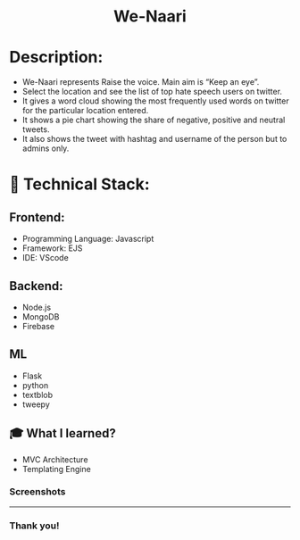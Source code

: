 <h1 align="center">
  We-Naari
</h1>

# Description:
- We-Naari represents Raise the voice. Main aim is “Keep an eye”.
- Select the location and see the list of top hate speech users on twitter.
- It gives a word cloud showing the most frequently used words on twitter for the particular location entered.
- It shows a pie chart showing the share of negative, positive and neutral tweets.
- It also shows the tweet with hashtag and username of the person but to admins only.



<!-- <img src="https://user-images.githubusercontent.com/57831888/109607845-dbc94b80-7b4e-11eb-97f8-91f3a8f16c7e.JPG" width="600px"> -->


<!-- ## Website - https://aveksha.herokuapp.com/ -->


# 🚀 Technical Stack:

## Frontend:
- Programming Language: Javascript
- Framework: EJS 
- IDE: VScode

## Backend:
- Node.js
- MongoDB
- Firebase

## ML
- Flask
- python
- textblob
- tweepy

## 🎓 What I learned?
- MVC Architecture
- Templating Engine


### Screenshots
<!-- <img src="https://user-images.githubusercontent.com/57831888/109607848-dd930f00-7b4e-11eb-9664-038e3d9a9818.JPG" width="400px"   > <img src="https://user-images.githubusercontent.com/57831888/109607849-dd930f00-7b4e-11eb-8488-d10f99443bb0.JPG" width="400px"  align="right" >
---
<img src="https://user-images.githubusercontent.com/57831888/109607850-de2ba580-7b4e-11eb-8935-67f59b880afa.JPG" width="400px"  > <img src="https://user-images.githubusercontent.com/57831888/109607851-de2ba580-7b4e-11eb-8bda-8b884c7d3a03.JPG" width="400px"  align="right" > -->
---



### Thank you!
